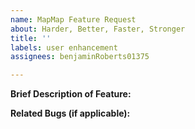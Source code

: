 ```yaml
---
name: MapMap Feature Request
about: Harder, Better, Faster, Stronger
title: ''
labels: user enhancement
assignees: benjaminRoberts01375

---
```


**Brief Description of Feature:**


**Related Bugs (if applicable):**
